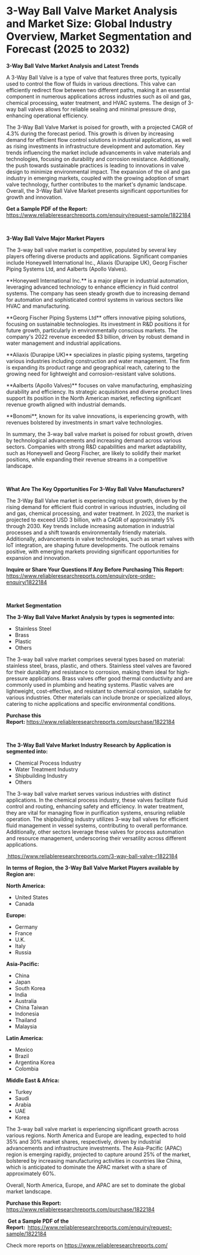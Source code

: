 <p><h1>3-Way Ball Valve Market Analysis and Market Size: Global Industry Overview, Market Segmentation and Forecast (2025 to 2032)</h1></p><p><strong>3-Way Ball Valve Market Analysis and Latest Trends</strong></p>
<p><p>A 3-Way Ball Valve is a type of valve that features three ports, typically used to control the flow of fluids in various directions. This valve can efficiently redirect flow between two different paths, making it an essential component in numerous applications across industries such as oil and gas, chemical processing, water treatment, and HVAC systems. The design of 3-way ball valves allows for reliable sealing and minimal pressure drop, enhancing operational efficiency.</p><p>The 3-Way Ball Valve Market is poised for growth, with a projected CAGR of 4.3% during the forecast period. This growth is driven by increasing demand for efficient flow control solutions in industrial applications, as well as rising investments in infrastructure development and automation. Key trends influencing the market include advancements in valve materials and technologies, focusing on durability and corrosion resistance. Additionally, the push towards sustainable practices is leading to innovations in valve design to minimize environmental impact. The expansion of the oil and gas industry in emerging markets, coupled with the growing adoption of smart valve technology, further contributes to the market's dynamic landscape. Overall, the 3-Way Ball Valve Market presents significant opportunities for growth and innovation.</p></p>
<p><strong>Get a Sample PDF of the Report:&nbsp;</strong> <a href="https://www.reliableresearchreports.com/enquiry/request-sample/1822184?utm_campaign=2532&utm_medium=2&utm_source=Github&utm_content=ia&utm_term=27022025&utm_id=3-way-ball-valve">https://www.reliableresearchreports.com/enquiry/request-sample/1822184</a></p>
<p>&nbsp;</p>
<p><strong>3-Way Ball Valve Major Market Players</strong></p>
<p><p>The 3-way ball valve market is competitive, populated by several key players offering diverse products and applications. Significant companies include Honeywell International Inc., Aliaxis (Durapipe UK), Georg Fischer Piping Systems Ltd, and Aalberts (Apollo Valves).</p><p>**Honeywell International Inc.** is a major player in industrial automation, leveraging advanced technology to enhance efficiency in fluid control systems. The company has seen steady growth due to increasing demand for automation and sophisticated control systems in various sectors like HVAC and manufacturing.</p><p>**Georg Fischer Piping Systems Ltd** offers innovative piping solutions, focusing on sustainable technologies. Its investment in R&D positions it for future growth, particularly in environmentally conscious markets. The company's 2022 revenue exceeded $3 billion, driven by robust demand in water management and industrial applications.</p><p>**Aliaxis (Durapipe UK)** specializes in plastic piping systems, targeting various industries including construction and water management. The firm is expanding its product range and geographical reach, catering to the growing need for lightweight and corrosion-resistant valve solutions. </p><p>**Aalberts (Apollo Valves)** focuses on valve manufacturing, emphasizing durability and efficiency. Its strategic acquisitions and diverse product lines support its position in the North American market, reflecting significant revenue growth aligned with industrial demands.</p><p>**Bonomi**, known for its valve innovations, is experiencing growth, with revenues bolstered by investments in smart valve technologies. </p><p>In summary, the 3-way ball valve market is poised for robust growth, driven by technological advancements and increasing demand across various sectors. Companies with strong R&D capabilities and market adaptability, such as Honeywell and Georg Fischer, are likely to solidify their market positions, while expanding their revenue streams in a competitive landscape.</p></p>
<p>&nbsp;</p>
<p><strong>What Are The Key Opportunities For 3-Way Ball Valve Manufacturers?</strong></p>
<p><p>The 3-Way Ball Valve market is experiencing robust growth, driven by the rising demand for efficient fluid control in various industries, including oil and gas, chemical processing, and water treatment. In 2023, the market is projected to exceed USD 3 billion, with a CAGR of approximately 5% through 2030. Key trends include increasing automation in industrial processes and a shift towards environmentally friendly materials. Additionally, advancements in valve technologies, such as smart valves with IoT integration, are shaping future developments. The outlook remains positive, with emerging markets providing significant opportunities for expansion and innovation.</p></p>
<p><strong>Inquire or Share Your Questions If Any Before Purchasing This Report:</strong> <a href="https://www.reliableresearchreports.com/enquiry/pre-order-enquiry/1822184?utm_campaign=2532&utm_medium=2&utm_source=Github&utm_content=ia&utm_term=27022025&utm_id=3-way-ball-valve">https://www.reliableresearchreports.com/enquiry/pre-order-enquiry/1822184</a></p>
<p>&nbsp;</p>
<p><strong>Market Segmentation</strong></p>
<p><strong>The 3-Way Ball Valve Market Analysis by types is segmented into:</strong></p>
<p><ul><li>Stainless Steel</li><li>Brass</li><li>Plastic</li><li>Others</li></ul></p>
<p><p>The 3-way ball valve market comprises several types based on material: stainless steel, brass, plastic, and others. Stainless steel valves are favored for their durability and resistance to corrosion, making them ideal for high-pressure applications. Brass valves offer good thermal conductivity and are commonly used in plumbing and heating systems. Plastic valves are lightweight, cost-effective, and resistant to chemical corrosion, suitable for various industries. Other materials can include bronze or specialized alloys, catering to niche applications and specific environmental conditions.</p></p>
<p><strong>Purchase this Report:&nbsp;</strong><a href="https://www.reliableresearchreports.com/purchase/1822184?utm_campaign=2532&utm_medium=2&utm_source=Github&utm_content=ia&utm_term=27022025&utm_id=3-way-ball-valve">https://www.reliableresearchreports.com/purchase/1822184</a></p>
<p>&nbsp;</p>
<p><strong>The 3-Way Ball Valve Market Industry Research by Application is segmented into:</strong></p>
<p><ul><li>Chemical Process Industry</li><li>Water Treatment Industry</li><li>Shipbuilding Industry</li><li>Others</li></ul></p>
<p><p>The 3-way ball valve market serves various industries with distinct applications. In the chemical process industry, these valves facilitate fluid control and routing, enhancing safety and efficiency. In water treatment, they are vital for managing flow in purification systems, ensuring reliable operation. The shipbuilding industry utilizes 3-way ball valves for efficient fluid management in vessel systems, contributing to overall performance. Additionally, other sectors leverage these valves for process automation and resource management, underscoring their versatility across different applications.</p></p>
<p><a href="https://www.reliableresearchreports.com/3-way-ball-valve-r1822184?utm_campaign=2532&utm_medium=2&utm_source=Github&utm_content=ia&utm_term=27022025&utm_id=3-way-ball-valve">&nbsp;https://www.reliableresearchreports.com/3-way-ball-valve-r1822184</a></p>
<p><strong>In terms of Region, the 3-Way Ball Valve Market Players available by Region are:</strong></p>
<p>
    <p> <strong> North America: </strong>
        <ul>
            <li>United States</li>
            <li>Canada</li>
        </ul>
        </p> 
    <p> <strong> Europe: </strong>
        <ul>
            <li>Germany</li>
            <li>France</li>
            <li>U.K.</li>
            <li>Italy</li>
            <li>Russia</li>
        </ul>
        </p> 
    <p> <strong> Asia-Pacific: </strong>
        <ul>
            <li>China</li>
            <li>Japan</li>
            <li>South Korea</li>
            <li>India</li>
            <li>Australia</li>
            <li>China Taiwan</li>
            <li>Indonesia</li>
            <li>Thailand</li>
            <li>Malaysia</li>
        </ul>
        </p> 
    <p> <strong> Latin America: </strong>
        <ul>
            <li>Mexico</li>
            <li>Brazil</li>
            <li>Argentina Korea</li>
            <li>Colombia</li>
        </ul>
        </p> 
    <p> <strong> Middle East & Africa: </strong>
        <ul>
            <li>Turkey</li>
            <li>Saudi</li>
            <li>Arabia</li>
            <li>UAE</li>
            <li>Korea</li>
        </ul>
    </p>
    </p>
<p><p>The 3-way ball valve market is experiencing significant growth across various regions. North America and Europe are leading, expected to hold 35% and 30% market shares, respectively, driven by industrial advancements and infrastructure investments. The Asia-Pacific (APAC) region is emerging rapidly, projected to capture around 25% of the market, bolstered by increasing manufacturing activities in countries like China, which is anticipated to dominate the APAC market with a share of approximately 60%. </p><p>Overall, North America, Europe, and APAC are set to dominate the global market landscape.</p></p>
<p><strong>Purchase this Report: </strong><a href="https://www.reliableresearchreports.com/purchase/1822184?utm_campaign=2532&utm_medium=2&utm_source=Github&utm_content=ia&utm_term=27022025&utm_id=3-way-ball-valve">https://www.reliableresearchreports.com/purchase/1822184</a></p>
<p>&nbsp;<strong>Get a Sample PDF of the Report:&nbsp;&nbsp;</strong><a href="https://www.reliableresearchreports.com/enquiry/request-sample/1822184?utm_campaign=2532&utm_medium=2&utm_source=Github&utm_content=ia&utm_term=27022025&utm_id=3-way-ball-valve">https://www.reliableresearchreports.com/enquiry/request-sample/1822184</a></p>
<p><strong></strong></p>
<p>Check more reports on <a href="https://www.reliableresearchreports.com/?utm_campaign=2532&utm_medium=2&utm_source=Github&utm_content=ia&utm_term=27022025&utm_id=3-way-ball-valve">https://www.reliableresearchreports.com/</a></p>